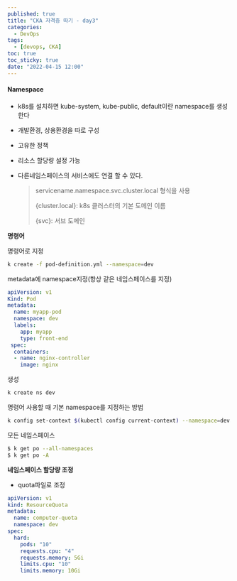 ```yaml
---
published: true
title: "CKA 자격증 따기 - day3"
categories:
  - DevOps
tags:
  - [devops, CKA]
toc: true
toc_sticky: true
date: "2022-04-15 12:00"
---
```


#### Namespace

* k8s를 설치하면 kube-system, kube-public, default이란 namespace를 생성한다

* 개발환경, 상용환경을 따로 구성

* 고유한 정책

* 리소스 할당량 설정 가능

* 다른네임스페이스의 서비스에도 연결 할 수 있다.

    > servicename.namespace.svc.cluster.local 형식을 사용
    >
    > {cluster.local}: k8s 클러스터의 기본 도메인 이름
    >
    > {svc}: 서브 도메인

**명령어**

명령어로 지정

```bash
k create -f pod-definition.yml --namespace=dev
```

metadata에 namespace지정(항상 같은 네임스페이스를 지정)

```yaml
apiVersion: v1
Kind: Pod
metadata:
  name: myapp-pod
  namespace: dev
  labels:
    app: myapp
    type: front-end
 spec:
  containers:
  - name: nginx-controller
    image: nginx
```

생성

```bash
k create ns dev
```

명령어 사용할 때 기본 namespace를 지정하는 방법

```bash
k config set-context $(kubectl config current-context) --namespace=dev
```

모든 네임스페이스

```bash
$ k get po --all-namespaces
$ k get po -A
```

**네임스페이스 할당량 조정**

* quota파일로 조정

```yaml
apiVersion: v1
kind: ResourceQuota
metadata:
  name: computer-quota
  namespace: dev
spec:
  hard:
    pods: "10"
    requests.cpu: "4"
    requests.memory: 5Gi
    limits.cpu: "10"
    limits.memory: 10Gi
```

